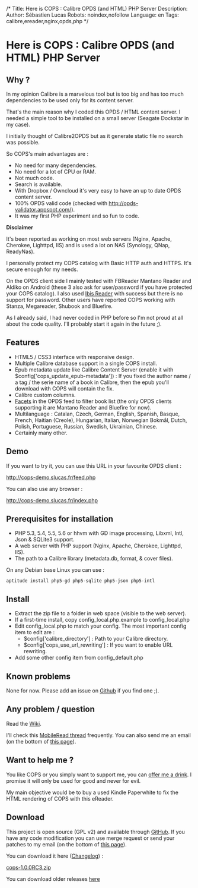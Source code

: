 /*
Title: Here is COPS : Calibre OPDS (and HTML) PHP Server
Description: 
Author: Sébastien Lucas
Robots: noindex,nofollow
Language: en
Tags: calibre,ereader,nginx,opds,php
*/
# Here is COPS : Calibre OPDS (and HTML) PHP Server

## Why ?
In my opinion Calibre is a marvelous tool but is too big and has too much dependencies to be used only for its content server.

That's the main reason why I coded this OPDS / HTML content server. I needed a simple tool to be installed on a small server (Seagate Dockstar in my case).

I initially thought of Calibre2OPDS but as it generate static file no search was possible.

So COPS's main advantages are :
*	No need for many dependencies.
*	No need for a lot of CPU or RAM.
*	Not much code.
*	Search is available.
*	With Dropbox / Owncloud it's very easy to have an up to date OPDS content server.
*	100% OPDS valid code (checked with http://opds-validator.appspot.com/).
*	It was my first PHP experiment and so fun to code.

**Disclaimer**

It's been reported as working on most web servers (Nginx, Apache, Cherokee, Lighttpd, IIS) and is used a lot on NAS (Synology, QNap, ReadyNas).

I personally protect my COPS catalog with Basic HTTP auth and HTTPS. It's secure enough for my needs.

On the OPDS client side I mainly tested with FBReader Mantano Reader and Aldiko on Android (these 3 also ask for user/password if you have protected your COPS catalog). I also used [Ibis Reader](http://ibisreader.com/) with success but there is no support for password.
Other users have reported COPS working with Stanza, Megareader, Shubook and Bluefire.

As I already said, I had never coded in PHP before so I'm not proud at all about the code quality. I'll probably start it again in the future ;).

## Features

*	HTML5 / CSS3 interface with responsive design.
*	Multiple Calibre database support in a single COPS install.
*	Epub metadata update like Calibre Content Server (enable it with $config['cops_update_epub-metadata']) : If you fixed the author name / a tag / the serie name of a book in Calibre, then the epub you'll download with COPS will contain the fix.
*	Calibre custom columns.
*	[Facets](http://opds-spec.org/2011/06/14/faceted-search-browsing/) in the OPDS feed to filter book list (the only OPDS clients supporting it are Mantano Reader and Bluefire for now).
*	Multilanguage : Catalan, Czech, German, English, Spanish, Basque, French, Haitian (Creole), Hungarian, Italian, Norwegian Bokmål, Dutch, Polish, Portuguese, Russian, Swedish, Ukrainian, Chinese.
*	Certainly many other.

## Demo

If you want to try it, you can use this URL in your favourite OPDS client :

http://cops-demo.slucas.fr/feed.php

You can also use any browser :

http://cops-demo.slucas.fr/index.php

## Prerequisites for installation

*	PHP 5.3, 5.4, 5.5, 5.6 or hhvm with GD image processing, Libxml, Intl, Json & SQLite3 support.
*	A web server with PHP support (Nginx, Apache, Cherokee, Lighttpd, IIS).
*	The path to a Calibre library (metadata.db, format, & cover files).

On any Debian base Linux you can use :

```
aptitude install php5-gd php5-sqlite php5-json php5-intl
```

## Install

*	Extract the zip file to a folder in web space (visible to the web server).
*	If a first-time install, copy config_local.php.example to config_local.php
*	Edit config_local.php to match your config. The most important config item to edit are :
    * $config['calibre_directory'] : Path to your Calibre directory.
    * $config['cops_use_url_rewriting'] : If you want to enable URL rewriting.
*	Add some other config item from config_default.php

## Known problems

None for now. Please add an issue on [Github](https://github.com/seblucas/cops/issues?state=open) if you find one ;).

## Any problem / question

Read the [Wiki](https://github.com/seblucas/cops/wiki).

I'll check this [MobileRead thread](http://www.mobileread.com/forums/showthread.php?p=1988610) frequently. You can also send me an email (on the bottom of [this page](/user/sebastien_lucas)).

## Want to help me ?

You like COPS or you simply want to support me, you can [offer me a drink](https://www.paypal.com/cgi-bin/webscr?cmd=_s-xclick&hosted_button_id=9CNHDRJ6GX2Z4). I promise it will only be used for good and never for evil.

My main objective would be to buy a used Kindle Paperwhite to fix the HTML rendering of COPS with this eReader.

## Download

This project is open source (GPL v2) and available through [GitHub](https://github.com/seblucas/cops). If you have any code modification you can use merge request or send your patches to my email (on the bottom of [this page](/user/sebastien_lucas)).

You can download it here ([Changelog](https://github.com/seblucas/cops/releases)) :

[cops-1.0.0RC3.zip](https://github.com/seblucas/cops/releases/download/1.0.0RC3/cops-1.0.0RC3.zip)

You can download older releases [here](https://github.com/seblucas/cops/releases)
